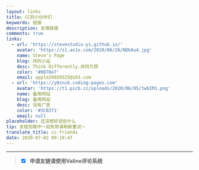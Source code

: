 ```yaml
---
layout: links
title: CC的小伙伴们
keywords: 链接
description: 友情链接
comments: true
links:
  - url: 'https://stevestudio-yi.github.io/'
    avatar: 'https://s1.ax1x.com/2020/06/26/NDbAu4.jpg'
    name: Steve's Page
    blog: 祎的小站
    desc: Think Differently.非同凡想
    color: '#0078e7'
    email: apple20020325@163.com
  - url: 'https://y0znz6.coding-pages.com'
    avatar: 'https://t1.picb.cc/uploads/2020/06/05/tw6IM1.png'
    name: 备用网站
    blog: 备用网站
    desc: 没有广告
    color: '#3CB371'
    email: null
placeholder: 还没想好说些什么
tip: 友链加载中～如失败请刷新重试～
translate_title: cc-friends
date: 2020-07-02 09:19:47
---
```

---

> - [x] **申请友链请使用Valine评论系统**
